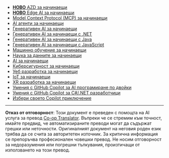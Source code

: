 <!--
CO_OP_TRANSLATOR_METADATA:
{
  "original_hash": "1ca17f25db3762aab74c3543070fcfc0",
  "translation_date": "2025-10-22T12:39:57+00:00",
  "source_file": "src/co_op_translator/templates/other_courses.md",
  "language_code": "bg"
}
-->
<!-- CO-OP TRANSLATOR OTHER COURSES START -->
- [**НОВО** AZD за начинаещи](https://github.com/microsoft/AZD-for-beginners?WT.mc_id=academic-105485-koreyst)
- [**НОВО** Edge AI за начинаещи](https://github.com/microsoft/edgeai-for-beginners?WT.mc_id=academic-105485-koreyst)
- [Model Context Protocol (MCP) за начинаещи](https://github.com/microsoft/mcp-for-beginners?WT.mc_id=academic-105485-koreyst)
- [AI агенти за начинаещи](https://github.com/microsoft/ai-agents-for-beginners?WT.mc_id=academic-105485-koreyst)
- [Генеративен AI за начинаещи](https://github.com/microsoft/generative-ai-for-beginners?WT.mc_id=academic-105485-koreyst)
- [Генеративен AI за начинаещи с .NET](https://github.com/microsoft/Generative-AI-for-beginners-dotnet?WT.mc_id=academic-105485-koreyst)
- [Генеративен AI за начинаещи с Java](https://github.com/microsoft/generative-ai-for-beginners-java?WT.mc_id=academic-105485-koreyst)
- [Генеративен AI за начинаещи с JavaScript](https://github.com/microsoft/generative-ai-with-javascript?WT.mc_id=academic-105485-koreyst)
- [Машинно обучение за начинаещи](https://akams/ml-beginners?WT.mc_id=academic-105485-koreyst)
- [Наука за данните за начинаещи](https://aka.ms/datascience-beginners?WT.mc_id=academic-105485-koreyst)
- [AI за начинаещи](https://aka.ms/ai-beginners?WT.mc_id=academic-105485-koreyst)
- [Киберсигурност за начинаещи](https://github.com/microsoft/Security-101?WT.mc_id=academic-96948-sayoung)
- [Уеб разработка за начинаещи](https://aka.ms/webdev-beginners?WT.mc_id=academic-105485-koreyst)
- [IoT за начинаещи](https://aka.ms/iot-beginners?WT.mc_id=academic-105485-koreyst)
- [XR разработка за начинаещи](https://github.com/microsoft/xr-development-for-beginners?WT.mc_id=academic-105485-koreyst)
- [Умения с GitHub Copilot за AI програмиране по двойки](https://aka.ms/GitHubCopilotAI?WT.mc_id=academic-105485-koreyst)
- [Умения с GitHub Copilot за C#/.NET разработчици](https://github.com/microsoft/mastering-github-copilot-for-dotnet-csharp-developers?WT.mc_id=academic-105485-koreyst)
- [Избери своето Copilot приключение](https://github.com/microsoft/CopilotAdventures?WT.mc_id=academic-105485-koreyst)
<!-- CO-OP TRANSLATOR OTHER COURSES END -->

---

**Отказ от отговорност**:
Този документ е преведен с помощта на AI услуга за превод [Co-op Translator](https://github.com/Azure/co-op-translator). Въпреки че се стремим към точност, имайте предвид, че автоматизираните преводи могат да съдържат грешки или неточности. Оригиналният документ на неговия роден език трябва да се счита за авторитетен източник. За критична информация се препоръчва професионален човешки превод. Не носим отговорност за недоразумения или погрешни тълкувания, произтичащи от използването на този превод.